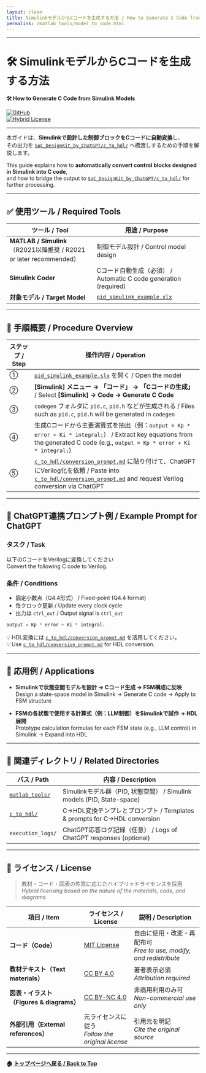 ```yaml
---
layout: clean
title: SimulinkモデルからCコードを生成する方法 / How to Generate C Code from Simulink Models
permalink: /matlab_tools/model_to_code.html
---
```


---

# 🛠️ SimulinkモデルからCコードを生成する方法  
**🛠️ How to Generate C Code from Simulink Models**

[![GitHub](https://img.shields.io/badge/GitHub-Open%20Repo-black?logo=github)](https://github.com/Samizo-AITL/EduController/tree/main/matlab_tools)  
[![Hybrid License](https://img.shields.io/badge/license-Hybrid-blueviolet)](#-ライセンス--license)

---

本ガイドは、**Simulinkで設計した制御ブロックをCコードに自動変換**し、  
その出力を [`SoC_DesignKit_by_ChatGPT/c_to_hdl/`](https://samizo-aitl.github.io/EduController/SoC_DesignKit_by_ChatGPT/c_to_hdl/) へ橋渡しするための手順を解説します。  

This guide explains how to **automatically convert control blocks designed in Simulink into C code**,  
and how to bridge the output to [`SoC_DesignKit_by_ChatGPT/c_to_hdl/`](https://samizo-aitl.github.io/EduController/SoC_DesignKit_by_ChatGPT/c_to_hdl/) for further processing.

---

## ✅ 使用ツール / Required Tools

| ツール / Tool | 用途 / Purpose |
|---------------|----------------|
| **MATLAB / Simulink**（R2021以降推奨 / R2021 or later recommended） | 制御モデル設計 / Control model design |
| **Simulink Coder** | Cコード自動生成（必須） / Automatic C code generation (required) |
| **対象モデル / Target Model** | [`pid_simulink_example.slx`](https://samizo-aitl.github.io/EduController/matlab_tools/pid_simulink_example.slx) |

---

## 📘 手順概要 / Procedure Overview

| **ステップ / Step** | **操作内容 / Operation** |
|----------------------|--------------------------|
| ① | [`pid_simulink_example.slx`](https://samizo-aitl.github.io/EduController/matlab_tools/pid_simulink_example.slx) を開く / Open the model |
| ② | **[Simulink] メニュー → 「コード」 → 「Cコードの生成」** / Select **[Simulink] → Code → Generate C Code** |
| ③ | `codegen` フォルダに `pid.c`, `pid.h` などが生成される / Files such as `pid.c`, `pid.h` will be generated in `codegen` |
| ④ | 生成Cコードから主要演算式を抽出（例：`output = Kp * error + Ki * integral;`） / Extract key equations from the generated C code (e.g., `output = Kp * error + Ki * integral;`) |
| ⑤ | [`c_to_hdl/conversion_prompt.md`](https://samizo-aitl.github.io/EduController/SoC_DesignKit_by_ChatGPT/c_to_hdl/conversion_prompt.html) に貼り付けて、ChatGPTにVerilog化を依頼 / Paste into [`c_to_hdl/conversion_prompt.md`](https://samizo-aitl.github.io/EduController/SoC_DesignKit_by_ChatGPT/c_to_hdl/conversion_prompt.html) and request Verilog conversion via ChatGPT |

---

## 💬 ChatGPT連携プロンプト例 / Example Prompt for ChatGPT

### タスク / Task  
以下のCコードをVerilogに変換してください  
Convert the following C code to Verilog.

### 条件 / Conditions  
- 固定小数点（Q4.4形式） / Fixed-point (Q4.4 format)  
- 毎クロック更新 / Update every clock cycle  
- 出力は `ctrl_out` / Output signal is `ctrl_out`

```c
output = Kp * error + Ki * integral;
```

💡 HDL変換には [`c_to_hdl/conversion_prompt.md`](https://samizo-aitl.github.io/EduController/SoC_DesignKit_by_ChatGPT/c_to_hdl/conversion_prompt.html) を活用してください。  
💡 Use [`c_to_hdl/conversion_prompt.md`](https://samizo-aitl.github.io/EduController/SoC_DesignKit_by_ChatGPT/c_to_hdl/conversion_prompt.html) for HDL conversion.

---

## 🧪 応用例 / Applications

- **Simulinkで状態空間モデルを設計 → Cコード生成 → FSM構成に反映**  
  Design a state-space model in Simulink → Generate C code → Apply to FSM structure  

- **FSMの各状態で使用する計算式（例：LLM制御）をSimulinkで試作 → HDL展開**  
  Prototype calculation formulas for each FSM state (e.g., LLM control) in Simulink → Expand into HDL  

---

## 🔗 関連ディレクトリ / Related Directories

| **パス / Path** | **内容 / Description** |
|-----------------|-------------------------|
| [`matlab_tools/`](https://samizo-aitl.github.io/EduController/matlab_tools/) | Simulinkモデル群（PID, 状態空間） / Simulink models (PID, State-space) |
| [`c_to_hdl/`](https://samizo-aitl.github.io/EduController/SoC_DesignKit_by_ChatGPT/c_to_hdl/) | C→HDL変換テンプレとプロンプト / Templates & prompts for C→HDL conversion |
| `execution_logs/` | ChatGPT応答ログ記録（任意） / Logs of ChatGPT responses (optional) |

---

## 📄 **ライセンス / License**

> 教材・コード・図表の性質に応じたハイブリッドライセンスを採用  
> *Hybrid licensing based on the nature of the materials, code, and diagrams.*

| 項目 / Item | ライセンス / License | 説明 / Description |
|-------------|----------------------|--------------------|
| **コード（Code）** | [MIT License](https://opensource.org/licenses/MIT) | 自由に使用・改変・再配布可<br>*Free to use, modify, and redistribute* |
| **教材テキスト（Text materials）** | [CC BY 4.0](https://creativecommons.org/licenses/by/4.0/) | 著者表示必須<br>*Attribution required* |
| **図表・イラスト（Figures & diagrams）** | [CC BY-NC 4.0](https://creativecommons.org/licenses/by-nc/4.0/) | 非商用利用のみ可<br>*Non-commercial use only* |
| **外部引用（External references）** | 元ライセンスに従う<br>*Follow the original license* | 引用元を明記<br>*Cite the original source* |

---

**🏠 [トップページへ戻る / Back to Top](https://samizo-aitl.github.io/EduController/README.html)**
